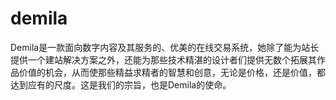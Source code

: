 # demila
Demila是一款面向数字内容及其服务的、优美的在线交易系统，她除了能为站长提供一个建站解决方案之外，还能为那些技术精湛的设计者们提供无数个拓展其作品价值的机会，从而使那些精益求精者的智慧和创意，无论是价格，还是价值，都达到应有的尺度。这是我们的宗旨，也是Demila的使命。
